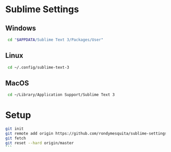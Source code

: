 # Sublime Settings

## Windows
```bash
 cd "$APPDATA/Sublime Text 3/Packages/User"
```

## Linux
```bash
 cd ~/.config/sublime-text-3
```

## MacOS
```bash
 cd ~/Library/Application Support/Sublime Text 3
```

# Setup
````bash
git init
git remote add origin https://github.com/rondymesquita/sublime-settings.git
git fetch
git reset --hard origin/master
```

